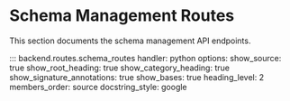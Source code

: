 # Schema Management Routes

This section documents the schema management API endpoints.

::: backend.routes.schema_routes
    handler: python
    options:
      show_source: true
      show_root_heading: true
      show_category_heading: true
      show_signature_annotations: true
      show_bases: true
      heading_level: 2
      members_order: source
      docstring_style: google 